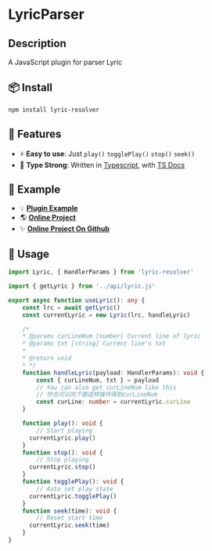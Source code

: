 # LyricParser

## Description
A JavaScript plugin for parser Lyric


## 📦 Install

```bash
npm install lyric-resolver
```

## 🔋 Features

- ⚡ **Easy to use**: Just `play()` `togglePlay()` `stop()` `seek()`
- 🦾 **Type Strong**: Written in [Typescript](https://www.typescriptlang.org/), with [TS Docs](https://github.com/microsoft/tsdoc)

## 🎄 Example
- 💡 [**Plugin Example**](https://snowigfox.github.io/lyricparser)
- 🌎 [**Online Project**](https://snowigfox.github.io/music)
- ✨ [****Online Project On Github****](https://github.com/SnowingFox/music)

## 🦄 Usage

```ts
import Lyric, { HandlerParams } from 'lyric-resolver'

import { getLyric } from '../api/lyric.js'

export async function useLyric(): any {
    const lrc = await getLyric()
    const currentLyric = new Lyric(lrc, handleLyric)

    /*
    * @params curLineNum [number] Current line of lyric
    * @params txt [string] Current line's txt
    * 
    * @return void
    * */
    function handleLyric(payload: HandlerParams): void {
        const { curLineNum, txt } = payload
        // You can also get curLineNum like this
        // 你也可以向下面这样操作得到curLineNum
        const curLine: number = currentLyric.curLine
    }

    function play(): void {
        // Start playing
      currentLyric.play()
    }
    function stop(): void {
        // Stop playing
      currentLyric.stop()
    }
    function togglePlay(): void {
        // Auto set play state
      currentLyric.togglePlay()
    }
    function seek(time): void {
        // Reset start time
      currentLyric.seek(time)
    }
}
```
